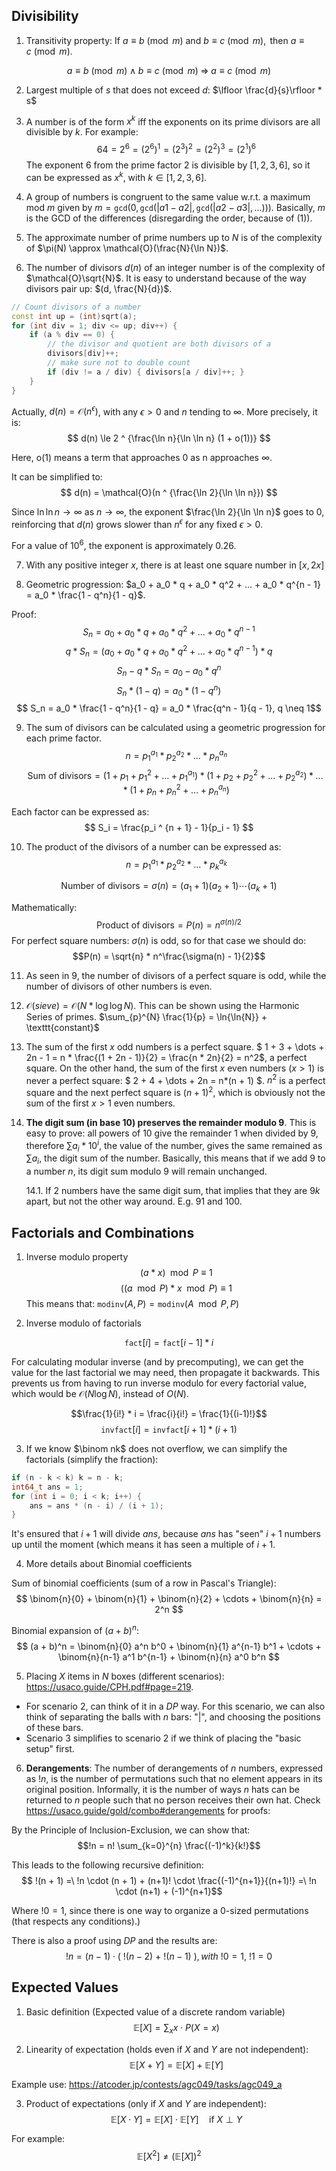 ## Divisibility
1. Transitivity property: $\text{If } a \equiv b \pmod{m} \text{ and } b \equiv c \pmod{m}, \text{ then } a \equiv c \pmod{m}$.

$$a \equiv b \pmod{m} \;\land\; b \equiv c \pmod{m} \;\Rightarrow\; a \equiv c \pmod{m}$$

2.  Largest multiple of $s$ that does not exceed $d$: $\lfloor \frac{d}{s}\rfloor * s$

3. A number is of the form $x^k$ iff the exponents on its prime divisors are all divisible by $k$.
For example:
$$64=2^6=(2^6)^1=(2^3)^2=(2^2)^3=(2^1)^6$$
The exponent $6$ from the prime factor $2$ is divisible by $[1, 2, 3, 6]$, so it can be expressed as $x^k$, with $k \in [1, 2, 3, 6]$.

4. A group of numbers is congruent to the same value w.r.t. a maximum mod $m$ given by $m = \texttt{gcd}(0, \texttt{gcd}(|a1 - a2|, \texttt{gcd}(|a2 - a3|, ...)))$. Basically, $m$ is the GCD of the differences (disregarding the order, because of $(1)$).

5. The approximate number of prime numbers up to $N$ is of the complexity of $\pi(N) \approx \mathcal{O}(\frac{N}{\ln N})$.

6. The number of divisors $d(n)$ of an integer number is of the complexity of $\mathcal{O}\sqrt{N}$. It is easy to understand because of the way divisors pair up: $(d, \frac{N}{d})$.

```cpp
// Count divisors of a number
const int up = (int)sqrt(a);
for (int div = 1; div <= up; div++) {
    if (a % div == 0) {
        // the divisor and quotient are both divisors of a
        divisors[div]++;
        // make sure not to double count
        if (div != a / div) { divisors[a / div]++; }
    }
}
```

Actually, $d(n) = \mathcal{O}(n^\epsilon)$, with any $\epsilon > 0$ and $n$ tending to $\infty$. More precisely, it is:
$$ d(n) \le 2 ^ {\frac{\ln n}{\ln \ln n} (1 + o(1))} $$

Here, o(1) means a term that approaches 0 as n approaches $\infty$.

It can be simplified to:
$$ d(n) = \mathcal{O}(n ^ {\frac{\ln 2}{\ln \ln n}}) $$

Since $\ln \ln n \to \infty$ as $n \to \infty$, the exponent $\frac{\ln 2}{\ln \ln n}$ goes to $0$, reinforcing that $d(n)$ grows slower than $n^\epsilon$ for any fixed $\epsilon > 0$.

For a value of $10^6$, the exponent is approximately $0.26$.


7. With any positive integer $x$, there is at least one square number in $[x,2x]$

8. Geometric progression: $a_0 + a_0 * q + a_0 * q^2 + ... + a_0 * q^{n - 1} = a_0 * \frac{1 - q^n}{1 - q}$.

Proof:
$$S_n = a_0 + a_0 * q + a_0 * q^2 + ... + a_0 * q^{n - 1}$$
$$q * S_n = (a_0 + a_0 * q + a_0 * q^2 + ... + a_0 * q^{n - 1}) * q$$
$$ S_n - q * S_n = a_0 - a_0 * q^n $$
$$ S_n * (1 - q) = a_0 * (1 - q^n) $$
$$ S_n = a_0 * \frac{1 - q^n}{1 - q} = a_0 * \frac{q^n - 1}{q - 1}, q \neq 1$$

9. The sum of divisors can be calculated using a geometric progression for each prime factor.
$$ n = p_1^{a_1} * p_2^{a_2} * ... * p_n^{a_n} $$
$$ \text{Sum of divisors} = (1 + p_1 + p_1^2 + ... + p_1^{a_1}) * (1 + p_2 + p_2^2 + ... + p_2^{a_2}) * ... * (1 + p_n + p_n^2 + ... + p_n^{a_n}) $$

Each factor can be expressed as:
$$ S_i = \frac{p_i ^ {n + 1} - 1}{p_i - 1} $$



10. The product of the divisors of a number can be expressed as:
$$ n = p_1^{a_1} * p_2^{a_2} * ... * p_k^{a_k}$$

$$ \text{Number of divisors} = \sigma(n) = (a_1 + 1)(a_2 + 1) \cdots (a_k + 1) $$

Mathematically:
$$ \text{Product of divisors} = P(n) = n^{\sigma(n)/2}$$
For perfect square numbers: $\sigma(n)$ is odd, so for that case we should do: $$P(n) = \sqrt{n} * n^\frac{\sigma(n) - 1}{2}$$

11. As seen in 9, the number of divisors of a perfect square is odd, while the number of divisors of other numbers is even.

12. $\mathcal{O}(sieve) = \mathcal{O}(N * \log{\log{N}})$. This can be shown using the Harmonic Series of primes. $\sum_{p}^{N} \frac{1}{p} = \ln{\ln{N}} + \texttt{constant}$


13. The sum of the first $x$ odd numbers is a perfect square. $ 1 + 3 + \dots + 2n - 1 = n * \frac{(1 + 2n - 1)}{2} = \frac{n * 2n}{2} = n^2$, a perfect square.
On the other hand, the sum of the first $x$ even numbers ($x > 1$) is never a perfect square: $ 2 + 4 + \dots + 2n = n*(n + 1) $. $n^2$ is a perfect square and the next perfect square is $(n + 1)^2$, which is obviously not the sum of the first $x > 1$ even numbers.

14. **The digit sum (in base 10) preserves the remainder modulo 9**. This is easy to prove: all powers of 10 give the remainder 1 when divided by 9, therefore $\sum a_i * 10^i$, the value of the number, gives the same remained as $\sum a_i$, the digit sum of the number. Basically, this means that if we add 9 to a number $n$, its digit sum modulo 9 will remain unchanged.

    14.1. If 2 numbers have the same digit sum, that implies that they are $9k$ apart, but not the other way around. E.g. $91$ and $100$.


## Factorials and Combinations
1. Inverse modulo property
$$(a*x) \mod P \equiv 1$$
$$((a \mod{P})*x \mod{P}) \equiv 1$$
This means that: $\texttt{modinv}(A, P) = \texttt{modinv}(A \mod{P}, P)$

2. Inverse modulo of factorials

$$\texttt{fact}[i] = \texttt{fact}[i - 1] * i$$

For calculating modular inverse (and by precomputing), we can get the value for the last factorial we may need, then propagate it backwards. This prevents us from having to run inverse modulo for every factorial value, which would be $\mathcal{O}(N \log N)$, instead of $O(N)$.

$$\frac{1}{i!} * i = \frac{i}{i!} = \frac{1}{(i-1)!}$$
$$\texttt{invfact}[i] = \texttt{invfact}[i + 1] * (i+1)$$

3. If we know $\binom nk$ does not overflow, we can simplify the factorials (simplify the fraction):
```cpp
if (n - k < k) k = n - k;
int64_t ans = 1;
for (int i = 0; i < k; i++) {
    ans = ans * (n - i) / (i + 1);
}
```
It's ensured that $i + 1$ will divide $ans$, because $ans$ has "seen" $i + 1$ numbers up until the moment (which means it has seen a multiple of $i + 1$.

4. More details about Binomial coefficients

Sum of binomial coefficients (sum of a row in Pascal's Triangle):
$$
\binom{n}{0} + \binom{n}{1} + \binom{n}{2} + \cdots + \binom{n}{n} = 2^n
$$

Binomial expansion of $(a+b)^n$:
$$
(a + b)^n = \binom{n}{0} a^n b^0 + \binom{n}{1} a^{n-1} b^1 + \cdots + \binom{n}{n-1} a^1 b^{n-1} + \binom{n}{n} a^0 b^n
$$

5. Placing $X$ items in $N$ boxes (different scenarios): https://usaco.guide/CPH.pdf#page=219.

- For scenario 2, can think of it in a $\textit{DP}$ way. For this scenario, we can also think of separating the balls with $n$ bars: "|", and choosing the positions of these bars.
- Scenario 3 simplifies to scenario 2 if we think of placing the "basic setup" first.

6. **Derangements**: The number of derangements of $n$ numbers, expressed as $!n$, is the number of permutations such that no element appears in its original position. Informally, it is the number of ways $n$ hats can be returned to $n$ people such that no person receives their own hat. Check https://usaco.guide/gold/combo#derangements for proofs:

By the Principle of Inclusion-Exclusion, we can show that:
$$!n = n! \sum_{k=0}^{n} \frac{(-1)^k}{k!}$$

This leads to the following recursive definition:
$$ !(n + 1) =\ !n \cdot (n + 1) + (n+1)! \cdot \frac{(-1)^{n+1}}{(n+1)!} =\ !n \cdot (n+1) + (-1)^{n+1}$$

Where $!0 = 1$, since there is one way to organize a 0-sized permutations (that respects any conditions).)

There is also a proof using $DP$ and the results are:
$$!n = (n - 1) \cdot (\ !(n - 2)\ +\ !(n - 1)\ ), with \ !0 = 1, \ !1 = 0$$


## Expected Values

1. Basic definition (Expected value of a discrete random variable)
$$\mathbb{E}[X] = \sum_x x \cdot P(X = x)$$

2. Linearity of expectation (holds even if $X$ and $Y$ are not independent):  
$$\mathbb{E}[X + Y] = \mathbb{E}[X] + \mathbb{E}[Y]$$

Example use: https://atcoder.jp/contests/agc049/tasks/agc049_a

3. Product of expectations (only if $X$ and $Y$ are independent):  
$$\mathbb{E}[X \cdot Y] = \mathbb{E}[X] \cdot \mathbb{E}[Y] \quad \text{if } X \perp Y$$

For example:
$$\mathbb{E}[X^2] \ne (\mathbb{E}[X])^2$$
